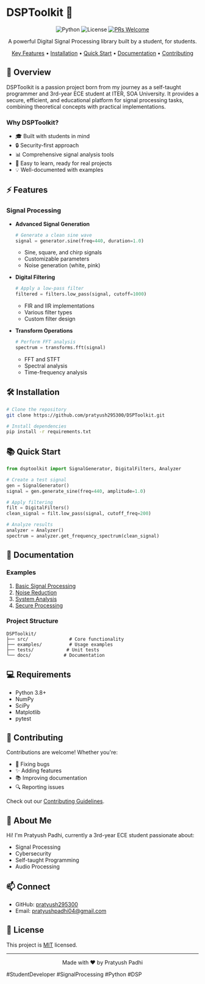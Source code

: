 # DSPToolkit 🎯

<div align="center">

![Python](https://img.shields.io/badge/python-3.8+-blue.svg)
![License](https://img.shields.io/badge/license-MIT-green.svg)
[![PRs Welcome](https://img.shields.io/badge/PRs-welcome-brightgreen.svg)](CONTRIBUTING.md)

A powerful Digital Signal Processing library built by a student, for students.

[Key Features](#features) •
[Installation](#installation) •
[Quick Start](#quick-start) •
[Documentation](#documentation) •
[Contributing](#contributing)

</div>

## 🌟 Overview

DSPToolkit is a passion project born from my journey as a self-taught programmer and 3rd-year ECE student at ITER, SOA University. It provides a secure, efficient, and educational platform for signal processing tasks, combining theoretical concepts with practical implementations.

### Why DSPToolkit?
- 🎓 Built with students in mind
- 🔒 Security-first approach
- 📊 Comprehensive signal analysis tools
- 🚀 Easy to learn, ready for real projects
- 💡 Well-documented with examples

## ⚡ Features

### Signal Processing
- **Advanced Signal Generation**
  ```python
  # Generate a clean sine wave
  signal = generator.sine(freq=440, duration=1.0)
  ```
  - Sine, square, and chirp signals
  - Customizable parameters
  - Noise generation (white, pink)

- **Digital Filtering**
  ```python
  # Apply a low-pass filter
  filtered = filters.low_pass(signal, cutoff=1000)
  ```
  - FIR and IIR implementations
  - Various filter types
  - Custom filter design

- **Transform Operations**
  ```python
  # Perform FFT analysis
  spectrum = transforms.fft(signal)
  ```
  - FFT and STFT
  - Spectral analysis
  - Time-frequency analysis

## 🛠 Installation

```bash
# Clone the repository
git clone https://github.com/pratyush295300/DSPToolkit.git

# Install dependencies
pip install -r requirements.txt
```

## 📚 Quick Start

```python
from dsptoolkit import SignalGenerator, DigitalFilters, Analyzer

# Create a test signal
gen = SignalGenerator()
signal = gen.generate_sine(freq=440, amplitude=1.0)

# Apply filtering
filt = DigitalFilters()
clean_signal = filt.low_pass(signal, cutoff_freq=200)

# Analyze results
analyzer = Analyzer()
spectrum = analyzer.get_frequency_spectrum(clean_signal)
```

## 📖 Documentation

### Examples
1. [Basic Signal Processing](examples/basic_signal_processing.py)
2. [Noise Reduction](examples/noise_reduction.py)
3. [System Analysis](examples/system_analysis.py)
4. [Secure Processing](examples/secure_signal_processing.py)

### Project Structure
```
DSPToolkit/
├── src/               # Core functionality
├── examples/          # Usage examples
├── tests/            # Unit tests
└── docs/            # Documentation
```

## 💻 Requirements
- Python 3.8+
- NumPy
- SciPy
- Matplotlib
- pytest

## 🤝 Contributing
Contributions are welcome! Whether you're:
- 🐛 Fixing bugs
- ✨ Adding features
- 📚 Improving documentation
- 🔍 Reporting issues

Check out our [Contributing Guidelines](CONTRIBUTING.md).

## 👤 About Me
Hi! I'm Pratyush Padhi, currently a 3rd-year ECE student passionate about:
- Signal Processing
- Cybersecurity
- Self-taught Programming
- Audio Processing

## 📫 Connect
- GitHub: [pratyush295300](https://github.com/pratyush295300)
- Email: pratyushpadhi04@gmail.com

## 📝 License
This project is [MIT](LICENSE) licensed.

---
<div align="center">
Made with ❤️ by Pratyush Padhi
</div>

#StudentDeveloper #SignalProcessing #Python #DSP
